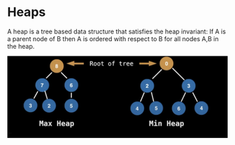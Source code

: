 # Heaps

A heap is a tree based data structure that satisfies the heap invariant: If A is a parent node of B then A is ordered with respect to B for all nodes A,B in the heap.

  <img src="/Assets/1.png" />
  <!-- <img src="/Assets/1.png" width="200" /> -->
